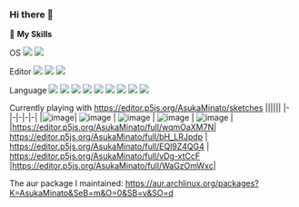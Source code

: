 ### Hi there 👋

<!--
**wuyudi/wuyudi** is a ✨ _special_ ✨ repository because its `README.md` (this file) appears on your GitHub profile.

Here are some ideas to get you started:

- 🌱 I am currently looking for job.

- 🔭 I’m currently working on ...
- 👯 I’m looking to collaborate on ...
- 🤔 I’m looking for help with ...
- 😄 Pronouns: ...
- ⚡ Fun fact: ...
- 💬 Ask me about GeoGebra
-->

🌟 **My Skills**  

OS ![](https://img.shields.io/badge/-ArchLinux-3e74a2?style=flat-square&logo=ArchLinux&logoColor=fff)
![](https://img.shields.io/badge/-Kubuntu-3e74a2?style=flat-square&logo=Kubuntu&logoColor=fff)

Editor ![](https://img.shields.io/badge/-VisualStudioCode-3e74a2?style=flat-square&logo=VisualStudioCode&logoColor=fff)
![](https://img.shields.io/badge/-Neovim-3e74a2?style=flat-square&logo=Neovim&logoColor=fff)
![](https://img.shields.io/badge/-vim-3e74a2?style=flat-square&logo=vim&logoColor=fff)

Language ![](https://img.shields.io/badge/-TypeScript-3e74a2?style=flat-square&logo=TypeScript&logoColor=fff)
![](https://img.shields.io/badge/-React-3e74a2?style=flat-square&logo=React&logoColor=fff)
![](https://img.shields.io/badge/-JavaScript-3e74a2?style=flat-square&logo=JavaScript&logoColor=fff)
![](https://img.shields.io/badge/-Svelte-3e74a2?style=flat-square&logo=Svelte&logoColor=fff)
![](https://img.shields.io/badge/-Python-3e74a2?style=flat-square&logo=Python&logoColor=fff)
![](https://img.shields.io/badge/-Mathematica-3e74a2?style=flat-square&logo=Wolfram&logoColor=fff)
![](https://img.shields.io/badge/-C%2B%2B-3e74a2?style=flat-square&logo=C%2B%2B&logoColor=fff)
![](https://img.shields.io/badge/-C-3e74a2?style=flat-square&logo=C&logoColor=fff)
![](https://img.shields.io/badge/-Rust-3e74a2?style=flat-square&logo=Rust&logoColor=fff)

<!--![](https://img.shields.io/badge/-CSS3-3e74a2?style=flat-square&logo=CSS3&logoColor=fff)



[![Open Source Love](https://badges.frapsoft.com/os/v1/open-source.svg?v=103)](https://github.com/wuyudi/)
[![Visitors](https://visitor-badge.glitch.me/badge?page_id=wuyudi.wuyudi)](https://github.com/wuyudi/)
[![GitHub](https://img.shields.io/github/followers/wuyudi.svg?lable=GitHub&style=social)](https://github.com/wuyudi/)

[![Github Stats](https://github-readme-stats.vercel.app/api?username=wuyudi&show_icons=true)](https://github.com/wuyudi/)
<!--
#### Links 📫

* [My Homepage](https://wuyudi.github.io/blog/)
-->

Currently playing with https://editor.p5js.org/AsukaMinato/sketches
||||||
|-|-|-|-|-|
|![image](https://user-images.githubusercontent.com/30024051/227753060-d9db53e7-7516-4ca9-b96c-25c5abbf1309.png)| ![[image](https://editor.p5js.org/AsukaMinato/full/bH_LRJpdp)](https://user-images.githubusercontent.com/30024051/208925839-7ea8fa01-6b19-44c7-a277-f875bc9c18e9.png) | ![image](https://user-images.githubusercontent.com/30024051/208926845-8bd30945-aea6-48d5-9750-5e7cec318e1a.png) |  ![image](https://user-images.githubusercontent.com/30024051/208927651-28245c85-b092-461a-9976-f68d64c3c418.png) | ![image](https://user-images.githubusercontent.com/30024051/208927971-a3d9a1df-f100-46c8-82d2-2d5bba1cefba.png)  |
|https://editor.p5js.org/AsukaMinato/full/wqmOaXM7N|      https://editor.p5js.org/AsukaMinato/full/bH_LRJpdp                 |                      https://editor.p5js.org/AsukaMinato/full/EQl9Z4QG4            |  https://editor.p5js.org/AsukaMinato/full/vDg-xtCcF   |https://editor.p5js.org/AsukaMinato/full/WaGzOmWxc|


<!-- [![Top Langs](https://github-readme-stats.vercel.app/api/top-langs/?username=wuyudi&hide=HTML,jupyter%20notebook&layout=compact)](https://github.com/wuyudi/github-readme-stats) -->

<!-- [![trophy](https://github-profile-trophy.vercel.app/?username=wuyudi&theme=onedark)](https://github.com/ryo-ma/github-profile-trophy) -->

<!-- <p align="center"> 
  Visitor count<br>
  <img src="https://profile-counter.glitch.me/wuyudi/count.svg" />
</p> -->

The aur package I maintained: https://aur.archlinux.org/packages?K=AsukaMinato&SeB=m&O=0&SB=v&SO=d

